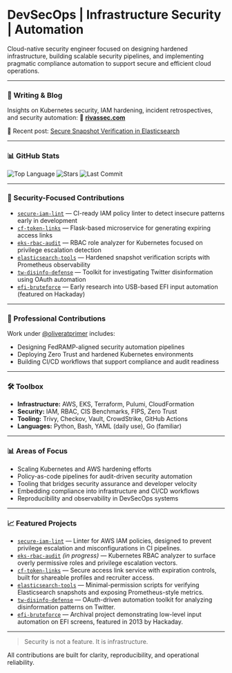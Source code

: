 # DevSecOps | Infrastructure Security | Automation

Cloud-native security engineer focused on designing hardened infrastructure, building scalable security pipelines, and implementing pragmatic compliance automation to support secure and efficient cloud operations.

---

### 📄 Writing & Blog

Insights on Kubernetes security, IAM hardening, incident retrospectives, and security automation:
🔗 [**rivassec.com**](https://rivassec.com)

📝 Recent post: [Secure Snapshot Verification in Elasticsearch](https://rivassec.com/elasticsearch-secure-snapshot-verification.html)

---

### 📊 GitHub Stats

![Top Language](https://img.shields.io/github/languages/top/rivassec/secure-iam-lint?color=blue&label=Top%20Language)
![Stars](https://img.shields.io/github/stars/rivassec/secure-iam-lint?style=social)
![Last Commit](https://img.shields.io/github/last-commit/rivassec/secure-iam-lint)

---

### 🔐 Security-Focused Contributions

* [`secure-iam-lint`](https://github.com/rivassec/secure-iam-lint) — CI-ready IAM policy linter to detect insecure patterns early in development
* [`cf-token-links`](https://github.com/rivassec/cf-token-links) — Flask-based microservice for generating expiring access links
* [`eks-rbac-audit`](https://github.com/rivassec/eks-rbac-audit) — RBAC role analyzer for Kubernetes focused on privilege escalation detection
* [`elasticsearch-tools`](https://github.com/rivassec/elasticsearch-tools) — Hardened snapshot verification scripts with Prometheus observability
* [`tw-disinfo-defense`](https://github.com/rivassec/tw-disinfo-defense) — Toolkit for investigating Twitter disinformation using OAuth automation
* [`efi-bruteforce`](https://github.com/rivassec/efi-bruteforce) — Early research into USB-based EFI input automation (featured on Hackaday)

---

### 💼 Professional Contributions

Work under [@oliveratprimer](https://github.com/oliveratprimer) includes:

* Designing FedRAMP-aligned security automation pipelines
* Deploying Zero Trust and hardened Kubernetes environments
* Building CI/CD workflows that support compliance and audit readiness

---

### 🛠️ Toolbox

* **Infrastructure:** AWS, EKS, Terraform, Pulumi, CloudFormation
* **Security:** IAM, RBAC, CIS Benchmarks, FIPS, Zero Trust
* **Tooling:** Trivy, Checkov, Vault, CrowdStrike, GitHub Actions
* **Languages:** Python, Bash, YAML (daily use), Go (familiar)

---

### 📊 Areas of Focus

* Scaling Kubernetes and AWS hardening efforts
* Policy-as-code pipelines for audit-driven security automation
* Tooling that bridges security assurance and developer velocity
* Embedding compliance into infrastructure and CI/CD workflows
* Reproducibility and observability in DevSecOps systems

---

### 📈 Featured Projects

* [`secure-iam-lint`](https://github.com/rivassec/secure-iam-lint) — Linter for AWS IAM policies, designed to prevent privilege escalation and misconfigurations in CI pipelines.
* [`eks-rbac-audit`](https://github.com/rivassec/eks-rbac-audit) *(in progress)* — Kubernetes RBAC analyzer to surface overly permissive roles and privilege escalation vectors.
* [`cf-token-links`](https://github.com/rivassec/cf-token-links) — Secure access link service with expiration controls, built for shareable profiles and recruiter access.
* [`elasticsearch-tools`](https://github.com/rivassec/elasticsearch-tools) — Minimal-permission scripts for verifying Elasticsearch snapshots and exposing Prometheus-style metrics.
* [`tw-disinfo-defense`](https://github.com/rivassec/tw-disinfo-defense) — OAuth-driven automation toolkit for analyzing disinformation patterns on Twitter.
* [`efi-bruteforce`](https://github.com/rivassec/efi-bruteforce) — Archival project demonstrating low-level input automation on EFI screens, featured in 2013 by Hackaday.

---

> Security is not a feature. It is infrastructure.

All contributions are built for clarity, reproducibility, and operational reliability.
